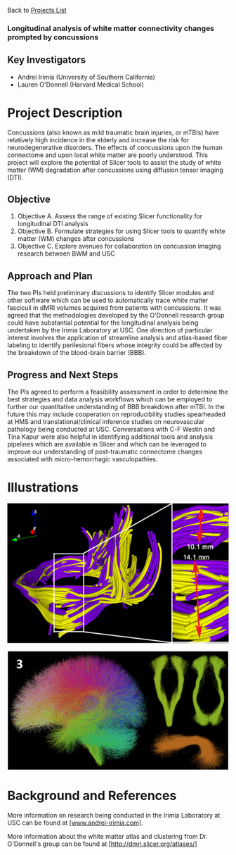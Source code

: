 Back to [Projects List](../../README.md#ProjectsList)

### Longitudinal analysis of white matter connectivity changes prompted by concussions 

## Key Investigators

- Andrei Irimia (University of Southern California)
- Lauren O'Donnell (Harvard Medical School)

# Project Description

Concussions (also known as mild traumatic brain injuries, or mTBIs) have relatively high incidence in the elderly and increase the risk for neurodegenerative disorders. The effects of concussions upon the human connectome and upon local white matter are poorly understood. This project will explore the potential of Slicer tools to assist the study of white matter (WM) degradation after concussions using diffusion tensor imaging (DTI).

## Objective

1. Objective A. Assess the range of existing Slicer functionality for longitudinal DTI analysis
1. Objective B. Formulate strategies for using Slicer tools to quantify white matter (WM) changes after concussions
1. Objective C. Explore avenues for collaboration on concussion imaging research between BWM and USC

## Approach and Plan

The two PIs held preliminary discussions to identify Slicer modules and other software which can be used to automatically trace white matter fasciculi in dMRI volumes acquired from patients with concussions. It was agreed that the methodologies developed by the O'Donnell research group could have substantial potential for the longitudinal analysis being undertaken by the Irimia Laboratory at USC. One direction of particular interest involves the application of streamline analysis and atlas-based fiber labeling to identify perilesional fibers whose integrity could be affected by the breakdown of the blood-brain barrier (BBB). 

## Progress and Next Steps

The PIs agreed to perform a feasibility assessment in order to determine the best strategies and data analysis workflows which can be employed to further our quantitative understanding of BBB breakdown after mTBI. In the future this may include cooperation on reproducibility studies spearheaded at HMS and translational/clinical inference studies on neurovascular pathology being conducted at USC. Conversations with C-F Westin and Tina Kapur were also helpful in identifying additional tools and analysis pipelines which are available in Slicer and which can be leveraged to improve our understanding of post-traumatic connectome changes associated with micro-hemorrhagic vasculopathies.

# Illustrations

<!--Add pictures and links to videos that demonstrate what has been accomplished.-->

![Tracts apparently affected by TBI](Irimia-measurements.jpg)

![Tracts in atlas](AtlasAndClusters.jpg)

# Background and References

More information on research being conducted in the Irimia Laboratory at USC can be found at [www.andrei-irimia.com]. 

More information about the white matter atlas and clustering from Dr. O'Donnell's group can be found at [http://dmri.slicer.org/atlases/]

<!-- - Documentation: https://link.to.docs -->
